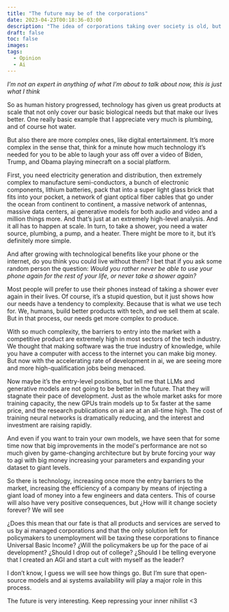 ```yaml
---
title: "The future may be of the corporations"
date: 2023-04-23T00:18:36-03:00
description: "The idea of corporations taking over society is old, but AI just might be the final step toward it"
draft: false
toc: false
images:
tags:
  - Opinion
  - Ai
---
```


*I’m not an expert in anything of what I’m about to talk about now, this is just what I think*

So as human history progressed, technology has given us great products at scale that not only cover our basic biological needs but that make our lives better. One really basic example that I appreciate very much is plumbing, and of course hot water. 

But also there are more complex ones, like digital entertainment. It’s more complex in the sense that, think for a minute how much technology it’s needed for you to be able to laugh your ass off over a video of Biden, Trump, and Obama playing minecraft on a social platform. 

First, you need electricity generation and distribution, then extremely complex to manufacture semi-conductors, a bunch of electronic components, lithium batteries, pack that into a super light glass brick that fits into your pocket, a network of giant optical fiber cables that go under the ocean from continent to continent, a massive network of antennas, massive data centers, ai generative models for both audio and video and a million things more. And that’s just at an extremely high-level analysis. And it all has to happen at scale. In turn, to take a shower, you need a water source, plumbing, a pump, and a heater. There might be more to it, but it’s definitely more simple.

And after growing with technological benefits like your phone or the internet, do you think you could live without them? I bet that if you ask some random person the question: *Would you rather never be able to use your phone again for the rest of your life, or never take a shower again?* 

Most people will prefer to use their phones instead of taking a shower ever again in their lives. Of course, it’s a stupid question, but it just shows how our needs have a tendency to complexity. Because that is what we use tech for. We, humans, build better products with tech, and we sell them at scale. But in that process, our needs get more complex to produce.

With so much complexity, the barriers to entry into the market with a competitive product are extremely high in most sectors of the tech industry. We thought that making software was the true industry of knowledge, while you have a computer with access to the internet you can make big money. But now with the accelerating rate of development in ai, we are seeing more and more high-qualification jobs being menaced. 

Now maybe it’s the entry-level positions, but tell me that LLMs and generative models are not going to be better in the future. That they will stagnate their pace of development. Just as the whole market asks for more training capacity, the new GPUs train models up to 5x faster at the same price, and the research publications on ai are at an all-time high. The cost of training neural networks is dramatically reducing, and the interest and investment are raising rapidly.

And even if you want to train your own models, we have seen that for some time now that big improvements in the model's performance are not so much given by game-changing architecture but by brute forcing your way to agi with big money increasing your parameters and expanding your dataset to giant levels.

So there is technology, increasing once more the entry barriers to the market, increasing the efficiency of a company by means of injecting a giant load of money into a few engineers and data centers. This of course will also have very positive consequences, but ¿How will it change society forever? We will see

¿Does this mean that our fate is that all products and services are served to us by ai managed corporations and that the only solution left for policymakers to unemployment will be taxing these corporations to finance Universal Basic Income? ¿Will the policymakers be up for the pace of ai development? ¿Should I drop out of college? ¿Should I be telling everyone that I created an AGI and start a cult with myself as the leader?

I don’t know, I guess we will see how things go. But I’m sure that open-source models and ai systems availability will play a major role in this process. 

The future is very interesting. Keep  repressing your inner nihilist <3